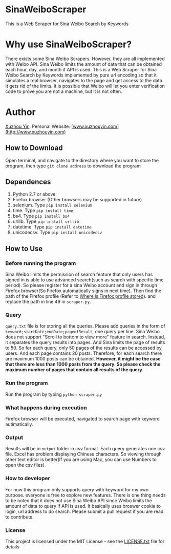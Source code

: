 # SinaWeiboScraper
This is a Web Scraper for Sina Weibo Search by Keywords

# Why use SinaWeiboScraper?
There exists some Sina Weibo Scrapers. However, they are all implemented with Weibo API. Sina Weibo limits the amount of data that can be obtained each hour, day, and month if API is used. This is a Web Scraper for Sina Weibo Search by Keywords implemented by pure url encoding so that it simulates a real browser, navigates to the page and get access to the data. It gets rid of the limits. It is possible that Weibo will let you enter verification code to prove you are not a machine, but it is not often.

# Author
[Xuzhou Yin](https://github.com/Yhinner). Personal Website: [www.xuzhouyin.com](http://www.xuzhouyin.com)

## How to Download
Open terminal, and navigate to the directory where you want to store the program, then type ```git clone address``` to download the program

## Dependences
1. Python 2.7 or above
2. Firefox browser (Other browsers may be supported in future)
3. selenium. Type ```pip install selenium```
4. time. Type ```pip install time```
5. bs4. Type ```pip install bs4```
6. urllib. Type ```pip install urllib```
7. datetime. Type ```pip install datetime```
8. unicodecsv. Type ```pip install unicodecsv```

## How to Use

### Before running the program
Sina Weibo limits the permission of search feature that only users has signed in is able to use advanced search(such as search with specific time period). So please register for a sina Weibo account and sign in through Firefox browser(So Firefox automatically signs in next time). Then find the path of the Firefox profile (Refer to [Where is Firefox profile stored](https://support.mozilla.org/en-US/kb/profiles-where-firefox-stores-user-data)). and replace the path in line 49 in ```scraper.py```.

### Query
```query.txt``` file is for storing all the queries. Please add queries in the form of ```keyword;startDate;endDate;pageofResult```, one query per line. Sina Weibo does not support "Scroll to bottom to view more" feature in search. Instead, it separates the query results into pages. And Sina limits the page of results to 50. So for each query, only 50 pages of the results can be accessed by users. And each page contains 20 posts. Therefore, for each search there are maximum 1000 posts can be obtained. **However, it might be the case that there are less than 1000 posts from the query. So please check the maximum number of pages that contain all results of the query**. 

### Run the program
Run the program by typing ```python scraper.py```

### What happens during execution
Firefox browser will be executed, navigated to search page with keyword autimatically.

### Output
Results will be in ```output``` folder in csv format. Each query generates one csv file. Excel has problem displaying Chinese characters. So viewing through other text editor is better(If you are using Mac, you can use Numbers to open the csv files).

### How to developer
For now this program only supports query with keyword for my own purpose. everyone is free to explore new features. There is one thing needs to be noted that it does not use Sina Weibo API since Weibo limits the amount of data to query if API is used. It basically uses broswer cookie to login, url address to do search. Please submit a pull request if you are read to contribute.

### License
This project is licensed under the MIT License - see the [LICENSE.txt](LICENSE.txt) file for details
